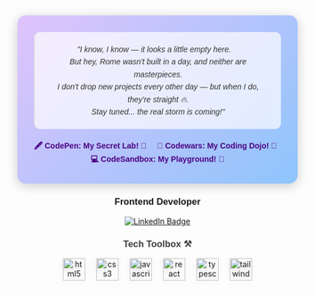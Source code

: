 <div align="center" style="background: linear-gradient(135deg, #e0c3fc 0%, #8ec5fc 100%); padding: 30px; border-radius: 15px; box-shadow: 0 4px 20px rgba(0, 0, 0, 0.2); max-width: 700px; margin: auto;">
  <blockquote style="font-style: italic; color: #333; max-width: 600px; margin: auto; line-height: 1.6; font-family: 'Century Gothic', sans-serif; background: rgba(255, 255, 255, 0.7); padding: 20px; border-radius: 10px;">
    "I know, I know — it looks a little empty here. 😬<br>
    But hey, Rome wasn't built in a day, and neither are masterpieces.<br>
    I don't drop new projects every other day — but when I do, they're straight 🔥.<br>
    Stay tuned... the real storm is coming!"
  </blockquote>

<div align="center" style="margin-top: 20px;">
  <a href="https://codepen.io/MilanJS" target="_blank" style="text-decoration: none; font-family: 'Century Gothic', sans-serif; font-weight: bold; color: #4b0082; margin-right: 15px;">
    🖋️ CodePen: My Secret Lab! 🔬
  </a>
  <a href="https://www.codewars.com/users/SherpaMilan" target="_blank" style="text-decoration: none; font-family: 'Century Gothic', sans-serif; font-weight: bold; color: #4b0082; margin-right: 15px;">
    🥋 Codewars: My Coding Dojo! 🧠
  </a>
  <a href="https://codesandbox.io/u/sherpamilan" target="_blank" style="text-decoration: none; font-family: 'Century Gothic', sans-serif; font-weight: bold; color: #4b0082;">
    💻 CodeSandbox: My Playground! 🚀
  </a>
</div>

</div>

<h3 align="center" style="font-family: 'Century Gothic', sans-serif;">Frontend Developer</h3>

<div align="center">
  <a href="https://www.linkedin.com/in/milansherpa/" target="_blank">
    <img src="https://img.shields.io/badge/LinkedIn-Connect-0077B5?style=for-the-badge&logo=linkedin&logoColor=white" alt="LinkedIn Badge" />
  </a>
</div>

<h3 align="center" style="font-family: 'Arial', sans-serif; font-weight: bold; color: #3d3d3d;">Tech Toolbox ⚒️</h3>

<div align="center" style="display: flex; justify-content: center; flex-wrap: wrap; gap: 20px;">
  <a href="https://www.w3.org/html/" target="_blank" rel="noreferrer">
    <img src="https://cdn.jsdelivr.net/gh/devicons/devicon/icons/html5/html5-original.svg" alt="html5" width="40" height="40" style="filter: drop-shadow(0 4px 6px rgba(0, 0, 0, 0.1));"/>
  </a>
  <a href="https://www.w3schools.com/css/" target="_blank" rel="noreferrer">
    <img src="https://cdn.jsdelivr.net/gh/devicons/devicon/icons/css3/css3-original.svg" alt="css3" width="40" height="40" style="filter: drop-shadow(0 4px 6px rgba(0, 0, 0, 0.1));"/>
  </a>
  <a href="https://developer.mozilla.org/en-US/docs/Web/JavaScript" target="_blank" rel="noreferrer">
    <img src="https://cdn.jsdelivr.net/gh/devicons/devicon/icons/javascript/javascript-original.svg" alt="javascript" width="40" height="40" style="filter: drop-shadow(0 4px 6px rgba(0, 0, 0, 0.1));"/>
  </a>
  <a href="https://reactjs.org/" target="_blank" rel="noreferrer">
    <img src="https://cdn.jsdelivr.net/gh/devicons/devicon/icons/react/react-original.svg" alt="react" width="40" height="40" style="filter: drop-shadow(0 4px 6px rgba(0, 0, 0, 0.1));"/>
  </a>
  <a href="https://www.typescriptlang.org/" target="_blank" rel="noreferrer">
    <img src="https://cdn.jsdelivr.net/gh/devicons/devicon/icons/typescript/typescript-original.svg" alt="typescript" width="40" height="40" style="filter: drop-shadow(0 4px 6px rgba(0, 0, 0, 0.1));"/>
  </a>
  <a href="https://tailwindcss.com/" target="_blank" rel="noreferrer">
    <img src="https://cdn.jsdelivr.net/gh/devicons/devicon/icons/tailwindcss/tailwindcss-original.svg" alt="tailwind" width="40" height="40" style="filter: drop-shadow(0 4px 6px rgba(0, 0, 0, 0.1));"/>
  </a>
</div>
